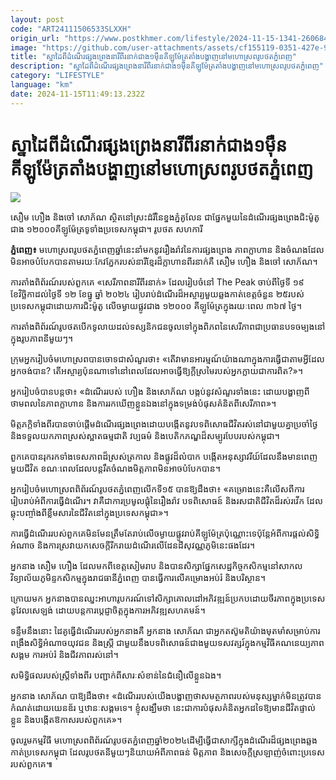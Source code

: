```yaml
---
layout: post
code: "ART24111506533SLXXH"
origin_url: "https://www.postkhmer.com/lifestyle/2024-11-15-1341-260684"
image: "https://github.com/user-attachments/assets/cf155119-0351-427e-9962-be2e01f0ac06"
title: "ស្នាដៃពី​ដំណើរផ្សងព្រេង​​នារីពីរនាក់ជាង១ម៉ឺនគីឡូម៉ែត្រ​តាំងបង្ហាញនៅ​មហោស្រព​រូបថត​ភ្នំពេញ​"
description: "​​ស្នាដៃពី​ដំណើរផ្សងព្រេង​​នារីពីរនាក់ជាង១ម៉ឺនគីឡូម៉ែត្រ​តាំងបង្ហាញនៅ​មហោស្រព​រូបថត​ភ្នំពេញ​​"
category: "LIFESTYLE"
language: "km"
date: 2024-11-15T11:49:13.232Z
---
```


# ស្នាដៃពី​ដំណើរផ្សងព្រេង​​នារីពីរនាក់ជាង១ម៉ឺនគីឡូម៉ែត្រ​តាំងបង្ហាញនៅ​មហោស្រព​រូបថត​ភ្នំពេញ​

![](https://github.com/user-attachments/assets/ee8583cf-d45f-4622-bf38-d3d63256256b)

​សឿម ហឿង និងចៅ សោ​ភ័​ណ ស្ថិត​នៅ​ស្រះ​ដំរីនៃ​ខ្នងភ្នំ​គូលែន ជាផ្នែក​មួយ​នៃដំណើរ​ផ្សង​ព្រេង​ជិះ​ម៉ូតូ​ជាង ១២០០០​គីឡូម៉ែត្រ​ទូទាំងប្រទេស​កម្ពុជា។ រូបថត សហការី​

**ភ្នំពេញ៖** មហោស្រព​រូបថត​ភ្នំពេញ​ឆ្នាំនេះ​នាំមក​នូវ​រឿងរ៉ាវ​នៃ​ការ​ផ្សងព្រេង ភាពក្លាហាន និង​ចំណង​ដែល​មិនអាច​បំបែក​បាន​តាមរយៈ​កែវភ្នែក​របស់​នារី​ខ្មែរ​ដ៏​ក្លាហាន​ពីរ​នាក់​គឺ សឿ​ម ហឿង និងចៅ សោ​ភ័​ណ។​

ការតាំងពិព័រណ៍​រប​ស់​ពួកគេ «សេរីភាពនារី​​ពីរ​នាក់» ដែល​រៀបចំ​នៅ The Peak ចាប់ពី​ថ្ងៃទី ១៩ ខែវិច្ឆិកា​ដល់​ថ្ងៃទី ១២​ ខែធ្នូ ឆ្នាំ ២០២៤​ រៀបរាប់​ដំណើរ​ដ៏​អស្ចារ្យ​មួយ​ឆ្លងកាត់​ខេត្ត​ចំនួន ២៥​ របស់​ប្រទេស​កម្ពុជា​ដោយការ​ជិះ​​ម៉ូតូ ​លើ​ចម្ងាយផ្លូវ​​ជាង ១២០០០ គីឡូម៉ែត្រ​ក្នុង​រយៈពេល ៣៦៧​ ថ្ងៃ​។​

ការតាំងពិព័រណ៍​រូបថតបើក​ទូលាយ​ដល់​​ទស្សនិកជន​ចូលទៅក្នុង​ពិភព​នៃ​សេរីភាព​ ជា​ប្រធានបទ​ចម្បង​​នៅក្នុង​រូបភាព​នីមួយៗ​។​

ក្រុម​អ្នក​រៀបចំ​មហោស្រព​បានចោទ​ជា​សំណួរ​ថា​៖ «​​តើ​វា​មាន​អារម្មណ៍​យ៉ាងណា​ក្នុងការ​ធ្វើជា​តាមអ្វីដែលអ្នកចង់បាន​​​? តើ​អស្ចារ្យ​ប៉ុនណា​ទៅនៅពេល​ដែលអាច​ធ្វើ​ឱ្យ​ក្ដី​ស្រមៃរបស់​អ្នក​ក្លាយជា​ការពិត​?»។ ​

អ្នក​រៀបចំ​បាន​បន្ដថា​៖ «​​ដំណើរ​របស់ ហឿង និង​សោ​ភ័​ណ បង្កប់​នូវ​សំណួរ​ទាំងនេះ ដោយ​បង្ហាញ​ពី​ថាមពល​នៃ​ភាពក្លាហាន និង​ការរកឃើញ​​​ខ្លួនឯង​នៅក្នុង​ទម្រង់​​បំផុសគំនិត​ពីសេរីភាព​​»។

មិត្ត​ភក្តិ​ទាំងពីរ​បានចាប់ផ្តើម​ដំណើរ​ផ្សងព្រេង​ដោយ​បង្កើត​នូវ​បទពិសោធ​ជីវិត​រស់​នៅ​ជាមួយ​គ្នា​​ប្រចាំថ្ងៃ និង​​ទទួលយក​ភាពស្រស់ស្អាត​ធម្មជាតិ វប្បធម៌ និង​បេតិកភណ្ឌ​ដ៏​សម្បូរបែប​របស់​កម្ពុជា​។​

ពួកគេ​បាន​រុករក​ទាំង​ទេសភាព​ដ៏​ស្រស់ត្រកាល និង​ផ្លូវ​ដ៏​លំបាក បង្កើត​អនុស្សាវរីយ៍​ដែល​នឹងមាន​ពេញ​មួយជីវិត ខណៈពេលដែល​បន្ដរឹត​ចំណង​​មិត្តភាព​​​មិនអាច​បំបែក​បាន​។​

អ្នក​រៀបចំ​មហោស្រព​ពិព័រណ៍​រូបថត​ភ្នំពេញ​លើកទី​១៥ បានឱ្យដឹងថា​៖ «​គម្រោង​នេះ​គឺ​លើសពី​ការរៀបរាប់​អំពី​ការធ្វើដំណើរ​។ វា​គឺជា​ការប្រមូលផ្ដុំ​នៃ​រឿងរ៉ាវ បទពិសោធន៍ និង​រសជាតិជីវិត​​ដ៏​រស់​រវើក ដែល​ឆ្លុះបញ្ចាំង​ពី​ខ្លឹមសារ​នៃ​ជីវិត​នៅក្នុង​ប្រទេស​កម្ពុជា»​។​

ការធ្វើដំណើរ​របស់​ពួកគេ​មិនមែន​ត្រឹមតែ​រាប់លើ​ចម្ងាយ​ផ្លូវ​រាប់​គីឡូម៉ែត្រ​ប៉ុណ្ណោះ​ទេ ​ប៉ុន្តែ​អំពី​​ការផ្តល់​សិទ្ធិអំណាច និង​ការ​ស្រវា​យក​សេចក្តី​រីករាយដំណើរ​លើ​ដែន​ដី​សុវណ្ណភូមិ​នេះ​ផង​ដែរ​។ ​

អ្នក​នាង សឿម ហឿង ដែល​មកពី​ខេត្តសៀមរាប និង​បាន​សិក្សា​ផ្នែក​សេដ្ឋកិច្ច​កសិកម្ម​នៅ​សាកលវិទ្យាល័យ​ភូមិន្ទ​កសិកម្ម​ក្នុង​រាជធានី​ភ្នំពេញ បាន​​ធ្វើការ​លើ​គម្រោង​អប់រំ និង​បរិស្ថាន​។​

ក្រោយមក អ្នក​​នាង​បានឈ្នះ​អាហារូបករណ៍​ទៅ​សិក្សា​គោលដៅ​អភិវឌ្ឍន៍​ប្រកបដោយ​ចីរភាព​ក្នុងប្រទេស​នូ​វែ​ល​សេ​ឡង់ ដោយ​បន្ត​ការប្តេជ្ញាចិត្ត​​ក្នុងការ​អភិវឌ្ឍ​សហគមន៍​។​

ទន្ទឹមនឹងនោះ ដៃគូ​ធ្វើដំណើរ​របស់អ្នក​​នាង​គឺ អ្នកនាង​ សោ​ភ័​ណ ជា​អ្នកតស៊ូ​មតិ​យ៉ាង​មុតមាំ​សម្រាប់​ការពង្រឹង​សិទ្ធិអំណាច​យុវជន និង​ស្ត្រី ជាមួយនឹង​បទពិសោធន៍​ជាង​មួយ​ទសវត្សរ៍​ក្នុង​កម្មវិធី​គណនេយ្យភាព​សង្គម ការអប់រំ និង​ជីវភាព​រស់នៅ​។​

សមិទ្ធិផល​របស់​ស្ត្រី​ទាំងពីរ បញ្ជាក់​ពី​សារៈសំខាន់​នៃ​ជំនឿ​លើ​ខ្លួនឯង​។​

អ្នក​នាង សោភ័ណ បា​ឱ្យដឹងថា​៖ «​ដំណើរ​របស់​យើង​បង្ហាញថា ​សមត្ថភាព​រប​ស់មនុស្ស​ម្នាក់​មិនត្រូវ​បានកំណត់​ដោយ​យេនឌ័រ ឬ​ឋានៈ​សង្គម​ទេ​។ ខ្ញុំ​សង្ឃឹមថា នេះ​ជាការ​បំផុសគំនិត​អ្នកដទៃឱ្យ​​មានជីវិត​ផ្ទាល់ខ្លួន និង​បង្កើត​ឱកាស​របស់​ពួកគេ​»​។​

​ចូលរួម​កម្មវិធី មហោស្រព​ពិព័រណ៍រូបថត​ភ្នំពេញ​ឆ្នាំ​២០២៤​​ ដើម្បី​ធ្វើជា​សាក្សី​ក្នុង​ដំណើរ​ដ៏ផ្សងព្រេង​​ឆ្លងកាត់​ប្រទេស​កម្ពុជា ដែល​រូបថត​នីមួយៗ​និយាយ​អំពី​ភាព​ធន់ មិត្តភាព និង​សេចក្តីស្រឡាញ់​ចំពោះ​ប្រទេស​របស់​ពួកគេ៕